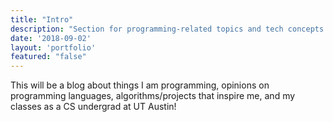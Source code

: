 ```yaml
---
title: "Intro"
description: "Section for programming-related topics and tech concepts that interest me!"
date: '2018-09-02'
layout: 'portfolio'
featured: "false"
---
```


This will be a blog about things I am programming, opinions on programming languages, algorithms/projects that inspire me, and my classes as a CS undergrad at UT Austin!
